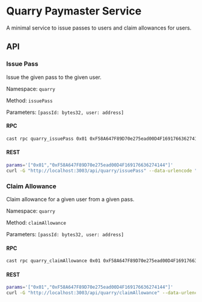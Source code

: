 # Quarry Paymaster Service

A minimal service to issue passes to users and claim allowances for users.

## API

### Issue Pass

Issue the given pass to the given user.

Namespace: `quarry`

Method: `issuePass`

Parameters: `[passId: bytes32, user: address]`

#### RPC

```bash
cast rpc quarry_issuePass 0x01 0xF58A647F89D70e275ead00D4F169176636274144 --rpc-url http://localhost:3003/rpc
```

#### REST

```bash
params='["0x01","0xF58A647F89D70e275ead00D4F169176636274144"]'
curl -G "http://localhost:3003/api/quarry/issuePass" --data-urlencode "params=$params"
```

### Claim Allowance

Claim allowance for a given user from a given pass.

Namespace: `quarry`

Method: `claimAllowance`

Parameters: `[passId: bytes32, user: address]`

#### RPC

```bash
cast rpc quarry_claimAllowance 0x01 0xF58A647F89D70e275ead00D4F169176636274144 --rpc-url http://localhost:3003/rpc
```

#### REST

```bash
params='["0x01","0xF58A647F89D70e275ead00D4F169176636274144"]'
curl -G "http://localhost:3003/api/quarry/claimAllowance" --data-urlencode "params=$params"
```
